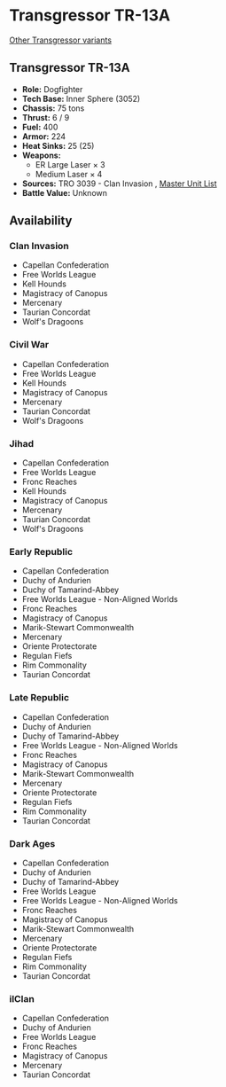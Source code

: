 # Transgressor TR-13A 

[Other Transgressor variants](../transgressor.md) 

## Transgressor TR-13A 

- **Role:** Dogfighter 
- **Tech Base:** Inner Sphere (3052) 
- **Chassis:** 75 tons 
- **Thrust:** 6 / 9 
- **Fuel:** 400 
- **Armor:** 224 
- **Heat Sinks:** 25 (25) 
- **Weapons:** 
  - ER Large Laser × 3 
  - Medium Laser × 4 
- **Sources:** TRO 3039 - Clan Invasion , [Master Unit List](http://masterunitlist.info/Unit/Details/3284) 
- **Battle Value:** Unknown 

## Availability 

### Clan Invasion 

- Capellan Confederation 
- Free Worlds League 
- Kell Hounds 
- Magistracy of Canopus 
- Mercenary 
- Taurian Concordat 
- Wolf's Dragoons 

### Civil War 

- Capellan Confederation 
- Free Worlds League 
- Kell Hounds 
- Magistracy of Canopus 
- Mercenary 
- Taurian Concordat 
- Wolf's Dragoons 

### Jihad 

- Capellan Confederation 
- Free Worlds League 
- Fronc Reaches 
- Kell Hounds 
- Magistracy of Canopus 
- Mercenary 
- Taurian Concordat 
- Wolf's Dragoons 

### Early Republic 

- Capellan Confederation 
- Duchy of Andurien 
- Duchy of Tamarind-Abbey 
- Free Worlds League - Non-Aligned Worlds 
- Fronc Reaches 
- Magistracy of Canopus 
- Marik-Stewart Commonwealth 
- Mercenary 
- Oriente Protectorate 
- Regulan Fiefs 
- Rim Commonality 
- Taurian Concordat 

### Late Republic 

- Capellan Confederation 
- Duchy of Andurien 
- Duchy of Tamarind-Abbey 
- Free Worlds League - Non-Aligned Worlds 
- Fronc Reaches 
- Magistracy of Canopus 
- Marik-Stewart Commonwealth 
- Mercenary 
- Oriente Protectorate 
- Regulan Fiefs 
- Rim Commonality 
- Taurian Concordat 

### Dark Ages 

- Capellan Confederation 
- Duchy of Andurien 
- Duchy of Tamarind-Abbey 
- Free Worlds League 
- Free Worlds League - Non-Aligned Worlds 
- Fronc Reaches 
- Magistracy of Canopus 
- Marik-Stewart Commonwealth 
- Mercenary 
- Oriente Protectorate 
- Regulan Fiefs 
- Rim Commonality 
- Taurian Concordat 

### ilClan 

- Capellan Confederation 
- Duchy of Andurien 
- Free Worlds League 
- Fronc Reaches 
- Magistracy of Canopus 
- Mercenary 
- Taurian Concordat 

